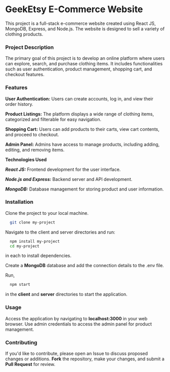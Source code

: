 
# GeekEtsy E-Commerce Website

This project is a full-stack e-commerce website created using React JS, MongoDB, Express, and Node.js. The website is designed to sell a variety of clothing products.

### Project Description
The primary goal of this project is to develop an online platform where users can explore, search, and purchase clothing items. It includes functionalities such as user authentication, product management, shopping cart, and checkout features.

### Features
**User Authentication:** Users can create accounts, log in, and view their order history.

**Product Listings:** The platform displays a wide range of clothing items, categorized and filterable for easy navigation.

**Shopping Cart:** Users can add products to their carts, view cart contents, and proceed to checkout.

**Admin Panel:** Admins have access to manage products, including adding, editing, and removing items.

**Technologies Used**

***React JS:*** Frontend development for the user interface.

***Node.js and Express:*** Backend server and API development.

***MongoDB:*** Database management for storing product and user information.

### Installation
Clone the project to your local machine.

```bash
  git clone my-project
```

Navigate to the client and server directories and run:


```bash
  npm install my-project
  cd my-project
```
in each to install dependencies.

Create a **MongoDB** database and add the connection details to the .env file.

Run,

```bash
  npm start
```
in the **client** and **server** directories to start the application.

### Usage
Access the application by navigating to **localhost:3000** in your web browser.
Use admin credentials to access the admin panel for product management.
### Contributing
If you'd like to contribute, please open an Issue to discuss proposed changes or additions.
**Fork** the repository, make your changes, and submit a **Pull Request** for review.
